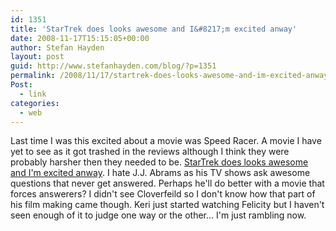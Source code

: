 ```yaml
---
id: 1351
title: 'StarTrek does looks awesome and I&#8217;m excited anway'
date: 2008-11-17T15:15:05+00:00
author: Stefan Hayden
layout: post
guid: http://www.stefanhayden.com/blog/?p=1351
permalink: /2008/11/17/startrek-does-looks-awesome-and-im-excited-anway/
Post:
  - link
categories:
  - web
---
```

Last time I was this excited about a movie was Speed Racer. A movie I have yet to see as it got trashed in the reviews although I think they were probably harsher then they needed to be. <a href="http://www.apple.com/trailers/paramount/startrek/">StarTrek does looks awesome and I'm excited anway</a>. I hate J.J. Abrams as his TV shows ask awesome questions that never get answered. Perhaps he'll do better with a movie that forces answerers? I didn't see Cloverfeild so I don't know how that part of his film making came though. Keri just started watching Felicity but I haven't seen enough of it to judge one way or the other... I'm just rambling now.